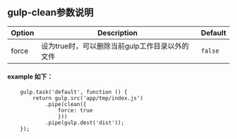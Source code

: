 ## gulp-clean参数说明
| Option                         | Description     | Default |
|--------------------------------|-----------------|---------|
| force | 设为true时，可以删除当前gulp工作目录以外的文件 | `false` |
#### example 如下：
```
    gulp.task('default', function () {
        return gulp.src('app/tmp/index.js')
            .pipe(clean({
                force: true
                }))      
            .pipe(gulp.dest('dist'));
    });
```
